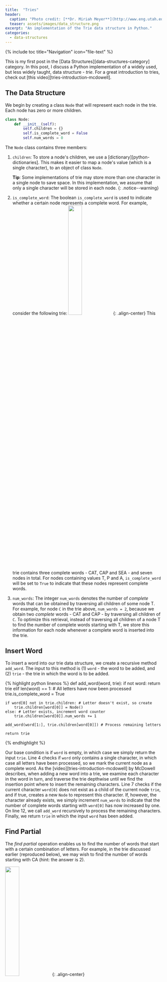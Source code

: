 ```yaml
---
title:  "Tries"
header:
  caption: "Photo credit: [**Dr. Miriah Meyer**](http://www.eng.utah.edu/~cs2420/)"
  teaser: assets/images/data_structure.png
excerpt: "An implementation of the Trie data structure in Python."
categories: 
  - data-structures
---
```


{% include toc title="Navigation" icon="file-text" %}

This is my first post in the [Data Structures][data-structures-category] category. In this post, I discuss a Python implementation of a widely used, but less widely taught, data structure - *trie*. For a great introduction to tries, check out [this video][tries-introduction-mcdowell]. 

## The Data Structure
We begin by creating a class `Node` that will represent each node in the trie. Each node has zero or more children. 

```python
class Node:
    def __init__(self):
        self.children = {}
        self.is_complete_word = False
        self.num_words = 0
```

The `Node` class contains three members:

1. `children`: To store a node's children, we use a [dictionary][python-dictionaries]. This makes it easier to map a node's value (which is a single character), to an object of class `Node`. 

	**Tip**: Some implementations of trie may store more than one character in a single node to save space. In this implementation, we assume that only a single character will be stored in each node.
	{: .notice--warning}

2. `is_complete_word`: The boolean `is_complete_word` is used to indicate whether a certain node represents a complete word. For example, consider the following trie: 
<img src="{{ site.url }}{{ site.baseurl }}/assets/images/2017-3-30-tries/example_1.svg" width="30%">{: .align-center}
This trie contains three complete words - CAT, CAP and SEA - and seven nodes in total. For nodes containing values T, P and A, `is_complete_word` will be set to `True` to indicate that these nodes represent complete words.

3. `num_words`: The integer `num_words` denotes the number of *complete* words that can be obtained by traversing all children of some node T. For example, for node `C` in the trie above, `num_words = 2`, because we obtain two *complete* words - CAT and CAP - by traversing all children of `C`. To optimize this retrieval, instead of traversing all children of a node T to find the number of complete words starting with T, we store this information for each node whenever a complete word is inserted into the trie. 

## Insert Word

To insert a word into our trie data structure, we create a recursive method `add_word`. The input to this method is (1) `word` - the word to be added, and (2) `trie` - the trie in which the word is to be added. 

{% highlight python linenos %}
def add_word(word, trie):
    if not word:
        return trie
    elif len(word) == 1: # All letters have now been processed
        trie.is_complete_word = True

    if word[0] not in trie.children: # Letter doesn't exist, so create
        trie.children[word[0]] = Node()
    else: # Letter exists, increment word counter
        trie.children[word[0]].num_words += 1

    add_word(word[1:], trie.children[word[0]]) # Process remaining letters

    return trie
{% endhighlight %}

Our base condition is if `word` is empty, in which case we simply return the input `trie`. Line 4 checks if `word` only contains a single character, in which case all letters have been processed, so we mark the current node as a complete word. As the [video][tries-introduction-mcdowell] by McDowell describes, when adding a new word into a trie, we examine each character in the word in turn, and traverse the trie depthwise until we find the insertion point where to insert the remaining characters. Line 7 checks if the current character `word[0]` does not exist as a child of the current node `trie`, and if true, creates a new `Node` to represent this character. If, however, the character already exists, we simply increment `num_words` to indicate that the number of complete words starting with `word[0]` has now increased by one. On line 12, we call `add_word` recursively to process the remaining characters. Finally, we return `trie` in which the input `word` has been added.

## Find Partial
The *find partial* operation enables us to find the number of words that start with a certain combination of letters. For example, in the trie discussed earlier (reproduced below), we may wish to find the number of words starting with CA (hint: the answer is 2). 

<img src="{{ site.url }}{{ site.baseurl }}/assets/images/2017-3-30-tries/example_1.svg" width="30%">{: .align-center}

Recall that, for each node, we store an integer value - `num_words` - which represents the number of words starting with the character in that node. This significantly simplifies our `find_word` method, shown below. 

{% highlight python linenos %}
def find_word(word, trie):
    if not word:
        return trie.num_words
    elif word[0] in trie.children:
        return find_word(word[1:], trie.children[word[0]])

    return 0
{% endhighlight %}

As before for `add_word`, we write a recursive `find_word` method that takes in two parameters: (1) `word` - the word to find in the trie, and (2) `trie` - the trie to find `word` in. The output is an integer representing the number of words starting with `word`. 

## Conclusion
That completes my Python implementation of a basic trie! There are several optimizations that can be applied to this implementation, and this post shall be updated frequently in the near future. Let me know what you think about the implementation in the comments below!

**Note:** This post is a work in progress, and I will modify and/or refine it over time. 
{: .notice--info}

[data-structures-category]: {{ "/categories/#data-structures" | absolute_url }} 
[tries-introduction-mcdowell]: https://www.youtube.com/watch?v=zIjfhVPRZCg
[python-dictionaries]: https://docs.python.org/2/tutorial/datastructures.html#dictionaries